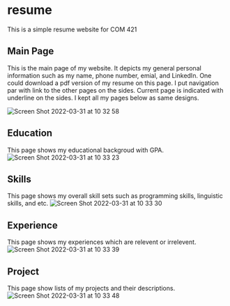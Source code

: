 # resume

This is a simple resume website for COM 421

## Main Page
This is the main page of my website. It depicts my general personal information such as my name, phone number, emial, and LinkedIn. One could download a pdf version of my resume on this page. 
I put navigation par with link to the other pages on the sides. Current page is indicated with underline on the sides.
I kept all my pages below as same designs.

![Screen Shot 2022-03-31 at 10 32 58](https://user-images.githubusercontent.com/84240134/161093714-b442f97f-40df-4533-8005-2aa590562474.png)



## Education
This page shows my educational backgroud with GPA.
![Screen Shot 2022-03-31 at 10 33 23](https://user-images.githubusercontent.com/84240134/161094766-3355f14c-8c46-4165-89bf-a32bf0b38784.png)



## Skills
This page shows my overall skill sets such as programming skills, linguistic skills, and etc.
![Screen Shot 2022-03-31 at 10 33 30](https://user-images.githubusercontent.com/84240134/161095569-15b13fbc-09d0-4a4b-86ff-a07dead11350.png)



## Experience
This page shows my experiences which are relevent or irrelevent.
![Screen Shot 2022-03-31 at 10 33 39](https://user-images.githubusercontent.com/84240134/161095981-4e7ef0d8-7cdd-4e0a-9226-a863e7236bdb.png)



## Project
This page show lists of my projects and their descriptions.
![Screen Shot 2022-03-31 at 10 33 48](https://user-images.githubusercontent.com/84240134/161097355-7cd22fa3-26e5-421c-951d-0cf2cccf30c0.png)
